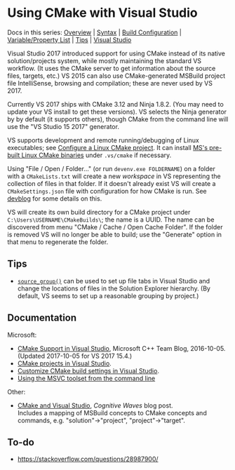 Using CMake with Visual Studio
==============================

Docs in this series: [Overview](README.md)
| [Syntax](syntax.md)
| [Build Configuration](config.md)
| [Variable/Property List](varproplist.md)
| [Tips](tips.md)
| [Visual Studio](visualstudio.md)

Visual Studio 2017 introduced support for using CMake instead of its
native solution/projects system, while mostly maintaining the standard
VS workflow. (It uses the CMake server to get information about the
source files, targets, etc.) VS 2015 can also use CMake-generated
MSBuild project file IntelliSense, browsing and compilation; these are
never used by VS 2017.

Currently VS 2017 ships with CMake 3.12 and Ninja 1.8.2. (You may need
to update your VS install to get these versions). VS selects the Ninja
generator by by default (it supports others), though CMake from the
command line will use the "VS Studio 15 2017" generator.

VS supports development and remote running/debugging of Linux
executables; see [Configure a Linux CMake project][vs-linux]. It can
install [MS's pre-built Linux CMake binaries][ms-cmakebin] under
`.vs/cmake` if necessary.

Using "File / Open / Folder..." (or run `devenv.exe FOLDERNAME`) on a
folder with a `CMakeLists.txt` will create a new _workspace_ in VS
representing the collection of files in that folder. If it doesn't
already exist VS will create a `CMakeSettings.json` file with
configuration for how CMake is run. See [devblog] for some details on
this.

VS will create its own build directory for a CMake project under
`C:\Users\USERNAME\CMakeBuilds\`; the name is a UUID. The name can be
discovered from menu "CMake / Cache / Open Cache Folder". If the folder
is removed VS will no longer be able to build; use the "Generate" option
in that menu to regenerate the folder.


Tips
----

- [`source_group()`] can be used to set up file tabs in Visual Studio
  and change the locations of files in the Solution Explorer
  hierarchy. (By default, VS seems to set up a reasonable grouping by
  project.)


Documentation
-------------

Microsoft:
- [CMake Support in Visual Studio][devblog], Microsoft C++ Team Blog,
  2016-10-05. (Updated 2017-10-05 for VS 2017 15.4.)
- [CMake projects in Visual Studio][vs-cmake].
- [Customize CMake build settings in Visual Studio][vs-settings].
- [Using the MSVC toolset from the command line][vc-cmdline]

Other:
- [CMake and Visual Studio][cogwave], _Cognitive Waves_ blog post.  
  Includes a mapping of MSBuild concepts to CMake concepts and
  commands, e.g. "solution"→"project", "project"→"target".



To-do
-----

* <https://stackoverflow.com/questions/28987900/>


<!-------------------------------------------------------------------->
[devblog]: https://devblogs.microsoft.com/cppblog/cmake-support-in-visual-studio/
[ms-cmakebin]: https://github.com/Microsoft/CMake/releases
[vc-cmdline]: https://docs.microsoft.com/en-us/cpp/build/building-on-the-command-line?
[vs-cmake]: https://docs.microsoft.com/en-us/cpp/build/cmake-projects-in-visual-studio
[vs-linux]: https://docs.microsoft.com/en-us/cpp/linux/cmake-linux-project
[vs-settings]: https://docs.microsoft.com/en-us/cpp/ide/customize-cmake-settings

[cogwave]: https://cognitivewaves.wordpress.com/cmake-and-visual-studio/

[`source_group()`]: https://cmake.org/cmake/help/v3.14/command/source_group.html
